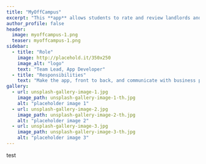 ```yaml
---
title: "MyOffCampus"
excerpt: "This **app** allows students to rate and review landlords and properties, search for somewhere they are thinking about living, or save a landlord or location they are interested in for later."
author_profile: false
header:
  image: myoffcampus-1.png
  teaser: myoffcampus-1.png
sidebar:
  - title: "Role"
    image: http://placehold.it/350x250
    image_alt: "logo"
    text: "Team Lead, App Developer"
  - title: "Responsibilities"
    text: "Make the app, front to back, and communicate with business partners"
gallery:
  - url: unsplash-gallery-image-1.jpg
    image_path: unsplash-gallery-image-1-th.jpg
    alt: "placeholder image 1"
  - url: unsplash-gallery-image-2.jpg
    image_path: unsplash-gallery-image-2-th.jpg
    alt: "placeholder image 2"
  - url: unsplash-gallery-image-3.jpg
    image_path: unsplash-gallery-image-3-th.jpg
    alt: "placeholder image 3"
---
```


test

